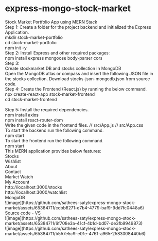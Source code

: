 # express-mongo-stock-market

<html>
Stock Market Portfolio App using MERN Stack
<br>
Step 1: Create a folder for the project backend and initialized the 
Express Application.
<br>
mkdir stock-market-portfolio
<br>
cd stock-market-portfolio
<br>
npm init -y
<br>
Step 2: Install Express and other required packages:
<br>
npm install express mongoose body-parser cors
<br>
Step 3: 
<br>
Create stockmarket DB and stocks collection in MongoDB
<br>
Open the MongoDB atlas or compass and insert the following JSON file in the stocks collection. Download stocks-json-mongodb.json from source code.
<br>
Step 4: Create the Frontend (React.js) by running the below command.
<br>
npx create-react-app stock-market-frontend
<br>
cd stock-market-frontend
<br>
<br>
Step 5: Install the required dependencies.
<br>
npm install axios
<br>
npm install react-router-dom
<br>
Write the given code in the frontend files.
// src/App.js
// src/App.css
<br>
To start the backend run the following command.
<br>
npm start
<br>
To start the frontend run the following command.
<br>
npm start
<br>
This MERN application provides below features:
<br>
Stocks
<br>
Wishlist
<br>
About
<br>
Contact
<br>
Market Watch
<br>
My Account
<br>
http://localhost:3000/stocks
<br>
http://localhost:3000/watchlist
<br>
MongoDB
<br>
![image](https://github.com/sathees-saty/express-mongo-stock-market/assets/65384711/ccbb8271-e7b4-4779-baf9-9dd7fc0448a6)

<br>
Source code - VS
<br>
![image](https://github.com/sathees-saty/express-mongo-stock-market/assets/65384711/6f708e3a-41cf-4b1d-bd07-de3fb9949873)
<br>
![image](https://github.com/sathees-saty/express-mongo-stock-market/assets/65384711/b557e5c9-e01e-4761-a965-2583008440b6)

</html>

